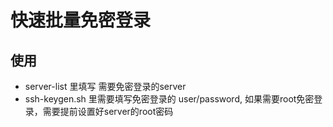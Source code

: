 # 快速批量免密登录

## 使用

- server-list 里填写 需要免密登录的server
- ssh-keygen.sh 里需要填写免密登录的 user/password, 如果需要root免密登录，需要提前设置好server的root密码